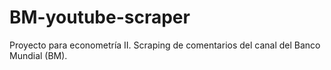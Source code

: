 # BM-youtube-scraper
Proyecto para econometría II. Scraping de comentarios del canal del Banco Mundial (BM).
